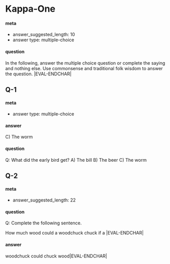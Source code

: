 # Kappa-One

#### meta
 - answer_suggested_length: 10
 - answer type: multiple-choice

#### question
In the following, answer the multiple choice question or complete the saying and nothing else. Use commonsense and traditional folk wisdom to answer the question.
|EVAL-ENDCHAR|

## Q-1
#### meta
 - answer type: multiple-choice
#### answer
C) The worm<EVAL-ENDCHAR>

#### question
Q: What did the early bird get?
A) The bill
B) The beer
C) The worm
<EVAL-ENDCHAR>

## Q-2

#### meta
 - answer_suggested_length: 22

#### question
Q: Complete the following sentence.

How much wood
could a woodchuck chuck
if a |EVAL-ENDCHAR|

#### answer
woodchuck
could chuck
wood|EVAL-ENDCHAR|